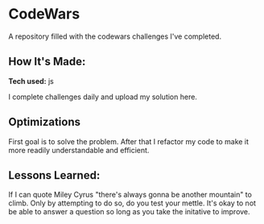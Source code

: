# CodeWars

A repository filled with the codewars challenges I've completed.

## How It's Made:

**Tech used:** js

I complete challenges daily and upload my solution here.

## Optimizations

First goal is to solve the problem. After that I refactor my code to make it more readily understandable and efficient.

## Lessons Learned:

If I can quote Miley Cyrus "there's always gonna be another mountain" to climb. Only by attempting to do so, do you test your mettle. It's okay to not be able to answer a question so long as you take the initative to improve.
